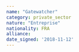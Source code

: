 ```yaml
---
name: "Gatewatcher"
category: private_sector
nature: "Entreprise"
nationality: FRA
alliance: 
date_signed: '2018-11-12'
---
```

    